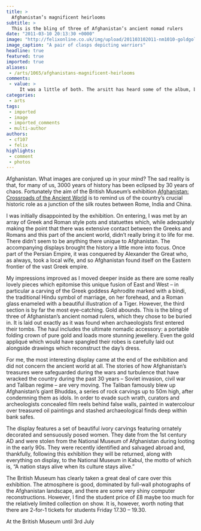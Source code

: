 ```yaml
---
title: >
  Afghanistan’s magnificent heirlooms
subtitle: >
  This is the bling of three of Afghanistan’s ancient nomad rulers
date: "2011-03-10 20:13:30 +0000"
image: "http://felixonline.co.uk/img/upload/201103102011-nm1010-goldgold.jpg"
image_caption: "A pair of clasps depicting warriors"
headline: true
featured: true
imported: true
aliases:
 - /arts/1065/afghanistans-magnificent-heirlooms
comments:
 - value: >
     It was a little of both. The arsitt has heard some of the album, but made the art particularly because of the title. Her and I are close friends and we read each others mind =). I am glad you liked it.
categories:
 - arts
tags:
 - imported
 - image
 - imported_comments
 - multi-author
authors:
 - cf107
 - felix
highlights:
 - comment
 - photos
---
```


Afghanistan. What images are conjured up in your mind? The sad reality is that, for many of us, 3000 years of history has been eclipsed by 30 years of chaos. Fortunately the aim of the British Museum’s exhibition [Afghanistan: Crossroads of the Ancient World](http://www.britishmuseum.org/whats_on/exhibitions/afghanistan.aspx) is to remind us of the country’s crucial historic role as a junction of the silk routes between Rome, India and China.

I was initially disappointed by the exhibition. On entering, I was met by an array of Greek and Roman style pots and statuettes which, while adequately making the point that there was extensive contact between the Greeks and Romans and this part of the ancient world, didn’t really bring it to life for me. There didn’t seem to be anything there unique to Afghanistan. The accompanying displays brought the history a little more into focus. Once part of the Persian Empire, it was conquered by Alexander the Great who, as always, took a local wife, and so Afghanistan found itself on the Eastern frontier of the vast Greek empire.

My impressions improved as I moved deeper inside as there are some really lovely pieces which epitomise this unique fusion of East and West – in particular a carving of the Greek goddess Aphrodite marked with a bindi, the traditional Hindu symbol of marriage, on her forehead, and a Roman glass enameled with a beautiful illustration of a Tiger. However, the third section is by far the most eye-catching. Gold abounds. This is the bling of three of Afghanistan’s ancient nomad rulers, which they chose to be buried in. It is laid out exactly as it was found when archaeologists first entered their tombs. The haul includes the ultimate nomadic accessory: a portable folding crown of pure gold and loads more stunning jewellery. Even the gold appliqué which would have spangled their robes is carefully laid out alongside drawings which reconstruct the day’s dress.

For me, the most interesting display came at the end of the exhibition and did not concern the ancient world at all. The stories of how Afghanistan’s treasures were safeguarded during the wars and turbulence that have wracked the country during the past 30 years – Soviet invasion, civil war and Taliban regime – are very moving. The Taliban famously blew up Afghanistan’s giant Bhuddas, a series of rock carvings up to 50m high, after condemning them as idols. In order to evade such wrath, curators and archeologists concealed film reels behind false walls, painted in watercolour over treasured oil paintings and stashed archaeological finds deep within bank safes.

The display features a set of beautiful ivory carvings featuring ornately decorated and sensuously posed women. They date from the 1st century AD and were stolen from the National Museum of Afghanistan during looting in the early 90s. They were recently identified and salvaged abroad and, thankfully, following this exhibition they will be returned, along with everything on display, to the National Museum in Kabul, the motto of which is, “A nation stays alive when its culture stays alive.”

The British Museum has clearly taken a great deal of care over this exhibition. The atmosphere is good, dominated by full-wall photographs of the Afghanistan landscape, and there are some very shiny computer reconstructions. However, I find the student price of £8 maybe too much for the relatively limited collection on show. It is, however, worth noting that there are 2-for-1 tickets for students Friday 17.30 – 19.30.

At the British Museum until 3rd July
